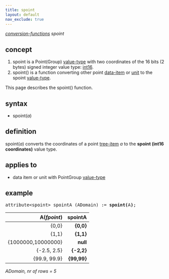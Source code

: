 ```yaml
---
title: spoint
layout: default
nav_exclude: true
---
```

*[conversion-functions](conversion-functions) spoint*

## concept

1. spoint is a Point(Group) [value-type](value-type) with two coordinates of the 16 bits (2 bytes) signed integer value type: [int16](int16).
2. spoint() is a function converting other point [data-item](data-item) or [unit](unit) to the spoint [value-type](value-type).

This page describes the spoint() function.

## syntax

- spoint(*a*)

## definition

spoint(*a*) converts the coordinates of a point [tree-item](tree-item) *a* to the **spoint (int16 coordinates)** value type.

## applies to

- data item or unit with PointGroup [value-type](value-type)

## example

<pre>
attribute&lt;spoint&gt; spointA (ADomain) := <B>spoint(</B>A<B>)</B>;
</pre>

| A(*fpoint*)        | **spointA** |
|-------------------:|------------:|
| {0,0}              | **{0,0}**   |
| {1,1}              | **{1,1}**   |
| {1000000,10000000} | **null**    |
| {-2.5, 2.5}        | **{-2,2}**  |
| {99.9, 99.9}       | **{99,99}** |

*ADomain, nr of rows = 5*